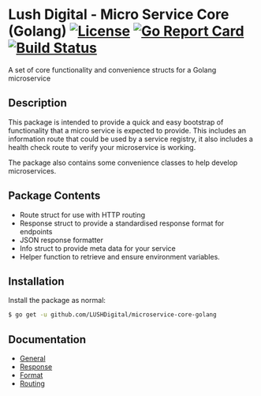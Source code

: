 # Lush Digital - Micro Service Core (Golang) [![License](https://img.shields.io/badge/License-Apache%202.0-blue.svg)](https://raw.githubusercontent.com/LUSHDigital/microservice-core-golang/master/LICENSE) [![Go Report Card](https://goreportcard.com/badge/github.com/LUSHDigital/microservice-core-golang)](https://goreportcard.com/report/github.com/LUSHDigital/microservice-core-golang) [![Build Status](https://travis-ci.org/LUSHDigital/microservice-core-golang.svg?branch=master)](https://travis-ci.org/LUSHDigital/microservice-core-golang)
A set of core functionality and convenience structs for a Golang microservice

## Description
This package is intended to provide a quick and easy bootstrap of functionality that a micro service is expected
to provide. This includes an information route that could be used by a service registry, it also includes a health
check route to verify your microservice is working.

The package also contains some convenience classes to help develop microservices.

## Package Contents
* Route struct for use with HTTP routing
* Response struct to provide a standardised response format for endpoints
* JSON response formatter
* Info struct to provide meta data for your service
* Helper function to retrieve and ensure environment variables.

## Installation
Install the package as normal:

```bash
$ go get -u github.com/LUSHDigital/microservice-core-golang
```

## Documentation
* [General](https://godoc.org/github.com/LUSHDigital/microservice-core-golang)
* [Response](https://godoc.org/github.com/LUSHDigital/microservice-core-golang/response)
* [Format](https://godoc.org/github.com/LUSHDigital/microservice-core-golang/format)
* [Routing](https://godoc.org/github.com/LUSHDigital/microservice-core-golang/routing)
